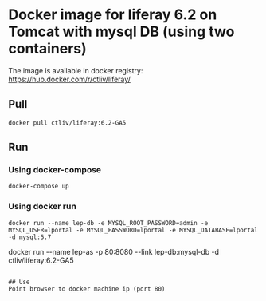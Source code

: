 # Docker image for liferay 6.2 on Tomcat with mysql DB (using two containers)

The image is available in docker registry: https://hub.docker.com/r/ctliv/liferay/

## Pull
```
docker pull ctliv/liferay:6.2-GA5
```

## Run
### Using docker-compose
```
docker-compose up
```
### Using docker run
```
docker run --name lep-db -e MYSQL_ROOT_PASSWORD=admin -e MYSQL_USER=lportal -e MYSQL_PASSWORD=lportal -e MYSQL_DATABASE=lportal -d mysql:5.7
```
docker run --name lep-as -p 80:8080 --link lep-db:mysql-db -d ctliv/liferay:6.2-GA5
```

## Use
Point browser to docker machine ip (port 80)

